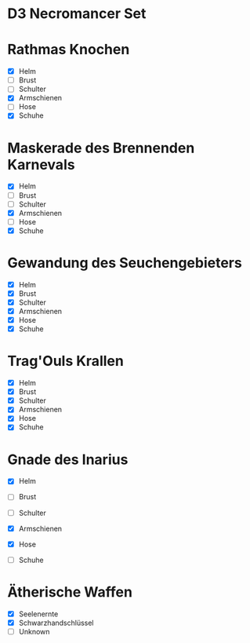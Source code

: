# D3 Necromancer Set

# Rathmas Knochen

- [x] Helm
- [ ] Brust
- [ ] Schulter
- [x] Armschienen
- [ ] Hose
- [x] Schuhe

# Maskerade des Brennenden Karnevals
- [x] Helm
- [ ] Brust
- [ ] Schulter
- [x] Armschienen
- [ ] Hose
- [x] Schuhe

# Gewandung des Seuchengebieters
- [x] Helm
- [x] Brust
- [x] Schulter
- [x] Armschienen
- [x] Hose
- [x] Schuhe

# Trag'Ouls Krallen
- [x] Helm
- [x] Brust
- [x] Schulter
- [x] Armschienen
- [x] Hose
- [x] Schuhe

# Gnade des Inarius
- [x] Helm
- [ ] Brust
- [ ] Schulter
- [x] Armschienen
- [x] Hose
- [ ] Schuhe


# Ätherische Waffen
- [x] Seelenernte
- [x] Schwarzhandschlüssel
- [ ] Unknown
